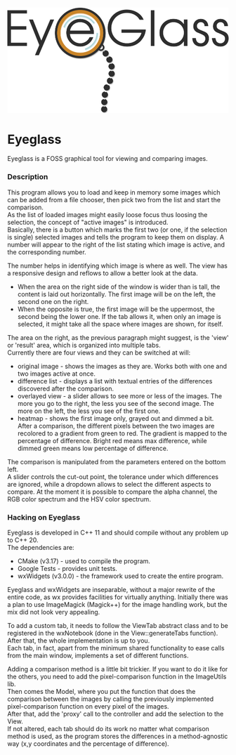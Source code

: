 ![Eyeglass logo](https://raw.githubusercontent.com/CristianoNarducci/Eyeglass/master/docs/Eyeglass_logo.png)
# Eyeglass
Eyeglass is a FOSS graphical tool for viewing and comparing images.   

### Description
This program allows you to load and keep in memory some images which can be added from a file chooser, then pick two from the list and start the comparison.   
As the list of loaded images might easily loose focus thus loosing the selection, the concept of "active images" is introduced.   
Basically, there is a button which marks the first two (or one, if the selection is single) selected images and tells the program to keep them on display. A number will appear to the right of the list stating which image is active, and the corresponding number.

The number helps in identifying which image is where as well. The view has a responsive design and reflows to allow a better look at the data.   
* When the area on the right side of the window is wider than is tall, the content is laid out horizontally. The first image will be on the left, the second one on the right.
* When the opposite is true, the first image will be the uppermost, the second being the lower one.
If the tab allows it, when only an image is selected, it might take all the space where images are shown, for itself.

The area on the right, as the previous paragraph might suggest, is the 'view' or 'result' area, which is organized into multiple tabs.   
Currently there are four views and they can be switched at will:
* original image  - shows the images as they are. Works both with one and two images active at once.
* difference list - displays a list with textual entries of the differences discovered after the comparison.
* overlayed view  - a slider allows to see more or less of the images. The more you go to the right, the less you see of the second image. The more on the left, the less you see of the first one.
* heatmap         - shows the first image only, grayed out and dimmed a bit. After a comparison, the different pixels between the two images are recolored to a gradient from green to red. The gradient is mapped to the percentage of difference. Bright red means max difference, while dimmed green means low percentage of difference.

The comparison is manipulated from the parameters entered on the bottom left.   
A slider controls the cut-out point, the tolerance under which differences are ignored, while a dropdown allows to select the different aspects to compare.
At the moment it is possible to compare the alpha channel, the RGB color spectrum and the HSV color spectrum.

### Hacking on Eyeglass
Eyeglass is developed in C++ 11 and should compile without any problem up to C++ 20.   
The dependencies are:
* CMake (v3.17)      - used to compile the program.
* Google Tests       - provides unit tests.
* wxWidgets (v3.0.0) - the framework used to create the entire program.

Eyeglass and wxWidgets are inseparable, without a major rewrite of the entire code, as wx provides facilities for virtually anything. Initially there was a plan to use ImageMagick (Magick++) for the image handling work, but the mix did not look very appealing.

To add a custom tab, it needs to follow the ViewTab abstract class and to be registered in the wxNotebook (done in the View::generateTabs function). After that, the whole implementation is up to you.   
Each tab, in fact, apart from the minimum shared functionality to ease calls from the main window, implements a set of different functions.   

Adding a comparison method is a little bit trickier. If you want to do it like for the others, you need to add the pixel-comparison function in the ImageUtils lib.   
Then comes the Model, where you put the function that does the comparison between the images by calling the previously implemented pixel-comparison function on every pixel of the images.   
After that, add the 'proxy' call to the controller and add the selection to the View.   
If not altered, each tab should do its work no matter what comparison method is used, as the program stores the differences in a method-agnostic way (x,y coordinates and the percentage of difference).
